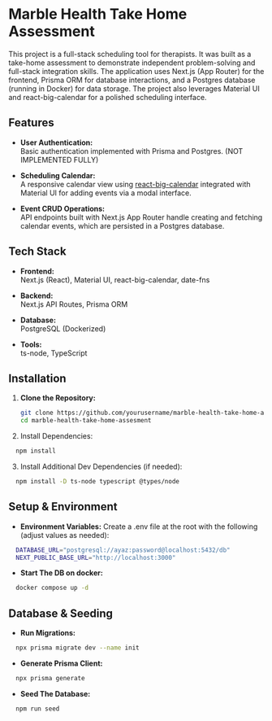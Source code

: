 # Marble Health Take Home Assessment

This project is a full-stack scheduling tool for therapists. It was built as a take-home assessment to demonstrate independent problem-solving and full-stack integration skills. The application uses Next.js (App Router) for the frontend, Prisma ORM for database interactions, and a Postgres database (running in Docker) for data storage. The project also leverages Material UI and react-big-calendar for a polished scheduling interface.

## Features

- **User Authentication:**  
  Basic authentication implemented with Prisma and Postgres. (NOT IMPLEMENTED FULLY)

- **Scheduling Calendar:**  
  A responsive calendar view using [react-big-calendar](https://github.com/jquense/react-big-calendar) integrated with Material UI for adding events via a modal interface.

- **Event CRUD Operations:**  
  API endpoints built with Next.js App Router handle creating and fetching calendar events, which are persisted in a Postgres database.

## Tech Stack

- **Frontend:**  
  Next.js (React), Material UI, react-big-calendar, date-fns

- **Backend:**  
  Next.js API Routes, Prisma ORM

- **Database:**  
  PostgreSQL (Dockerized)

- **Tools:**  
  ts-node, TypeScript

## Installation

1. **Clone the Repository:**

   ```bash
   git clone https://github.com/yourusername/marble-health-take-home-assesment.git
   cd marble-health-take-home-assesment
   ```

  2. Install Dependencies:
  ```bash
    npm install
  ```

  3. Install Additional Dev Dependencies (if needed):
  ```bash
    npm install -D ts-node typescript @types/node
  ```

## Setup & Environment

- **Environment Variables:**
  Create a .env file at the root with the following (adjust values as needed):
```bash
  DATABASE_URL="postgresql://ayaz:password@localhost:5432/db"
  NEXT_PUBLIC_BASE_URL="http://localhost:3000"
```

- **Start The DB on docker:**
```bash
  docker compose up -d
```

## Database & Seeding

- **Run Migrations:**
```bash
  npx prisma migrate dev --name init
```

- **Generate Prisma Client:**
```bash
  npx prisma generate
```

- **Seed The Database:**
```bash
  npm run seed
```